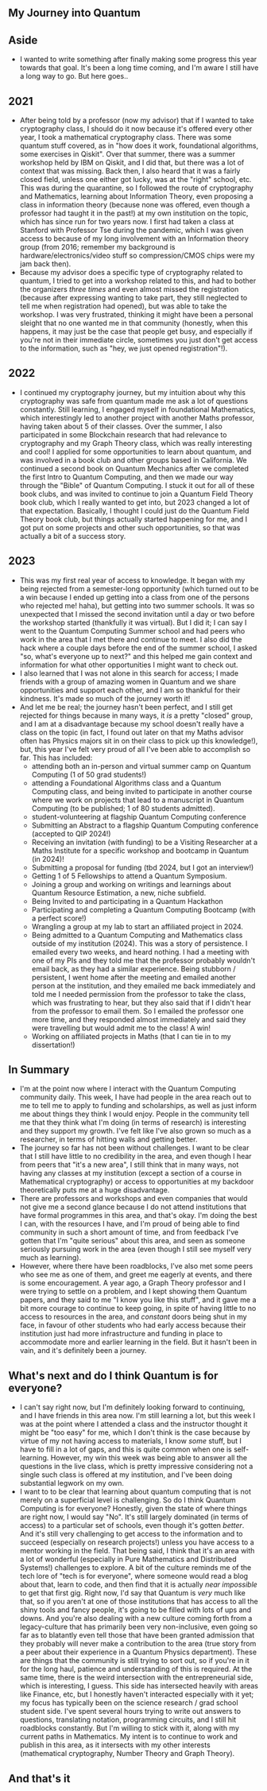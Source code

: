 ## My Journey into Quantum

## Aside
- I wanted to write something after finally making some progress this year towards that goal. It's been a long time
coming, and I'm aware I still have a long way to go. But here goes..

## 2021
- After being told by a professor (now my advisor) that if I wanted to take cryptography class, I should do it
now because it's offered every other year, I took a mathematical cryptography class. There was some quantum
stuff covered, as in "how does it work, foundational algorithms, some exercises in Qiskit". Over that summer,
there was a summer workshop held by IBM on Qiskit, and I did that, but there was a lot of context that was missing.
Back then, I also heard that it was a fairly closed field, unless one either got lucky, was at the "right" school,
etc. This was during the quarantine, so I followed the route of cryptography and Mathematics, learning about
Information Theory, even proposing a class in information theory (because none was offered, even though a professor
had taught it in the past!) at my own institution on the topic, which has since run for two years now.
I first had taken a class at Stanford with Professor Tse during the pandemic, which I was given access to because
of my long involvement with an Information theory group (from 2016; remember my background is hardware/electronics/video stuff
so compression/CMOS chips were my jam back then).
- Because my advisor does a specific type of cryptography related to quantum, I tried to get into a workshop
related to this, and had to bother the organizers *three times* and even almost missed the registration (because
after expressing wanting to take part, they still neglected to tell me when registration had opened), but was
able to take the workshop. I was very frustrated, thinking it might have been a personal sleight that
no one wanted me in that community (honestly, when this happens, it may just be the case that people get busy, and
especially if you're not in their immediate circle, sometimes you just don't get access to the information, such
as "hey, we just opened registration"!).

## 2022
- I continued my cryptography journey, but my intuition about why this cryptography was safe from quantum
made me ask a lot of questions constantly. Still learning, I engaged myself in foundational Mathematics,
which interestingly led to another project with another Maths professor, having taken about 5 of their
classes. Over the summer, I also participated in some Blockchain research that had relevance to cryptography
and my Graph Theory class, which was really interesting and cool! I applied for some opportunities to learn
about quantum, and was involved in a book club and other groups based in California. We continued a second book
on Quantum Mechanics after we completed the first Intro to Quantum Computing, and then we made our way through
the "Bible" of Quantum Computing. I stuck it out for all of these book clubs, and was invited to continue to join
a Quantum Field Theory book club, which I really wanted to get into, but 2023 changed a lot of that expectation.
Basically, I thought I could just do the Quantum Field Theory book club, but things actually started happening
for me, and I got put on some projects and other such opportunities, so that was actually a bit of a success story.

## 2023
- This was my first real year of access to knowledge. It began with my being rejected from a semester-long opportunity
(which turned out to be a win because I ended up getting into a class from one of the persons who rejected me! haha),
but getting into two summer schools. It was so unexpected that I missed the second invitation until a day or two before
the workshop started (thankfully it was virtual). But I did it; I can say I went to the Quantum Computing Summer school
and had peers who work in the area that I met there and continue to meet. I also did the hack where a couple days
before the end of the summer school, I asked "so, what's everyone up to next?" and this helped me gain context
and information for what other opportunities I might want to check out.
- I also learned that I was not alone in this search for access; I made friends with a group of amazing women in
Quantum and we share opportunities and support each other, and I am so thankful for their kindness. It's made
so much of the journey worth it!
- And let me be real; the journey hasn't been perfect, and I still get rejected for things
because in many ways, it *is* a pretty "closed" group, and I am at a disadvantage because my school doesn't really
have a class on the topic (in fact, I found out later on that my Maths advisor often has Physics majors sit in
on their class to pick up this knowledge!), but, this year I've felt very proud of all I've been able to
accomplish so far. This has included:
    - attending both an in-person and virtual summer camp on Quantum Computing (1 of 50 grad students!)
    - attending a Foundational Algorithms class and a Quantum Computing class, and being invited to participate in another course
      where we work on projects that lead to a manuscript in Quantum Computing (to be published; 1 of 80 students admitted).
    - student-volunteering at flagship Quantum Computing conference
    - Submitting an Abstract to a flagship Quantum Computing conference (accepted to QIP 2024!)
    - Receiving an invitation (with funding) to be a Visiting Researcher at a Maths Institute for a specific workshop and         bootcamp in Quantum (in 2024)!
    - Submitting a proposal for funding (tbd 2024, but I got an interview!)
    - Getting 1 of 5 Fellowships to attend a Quantum Symposium.
    - Joining a group and working on writings and learnings about Quantum Resource Estimation, a new, niche subfield.
    - Being Invited to and participating in a Quantum Hackathon
    - Participating and completing a Quantum Computing Bootcamp (with a perfect score!)
    - Wrangling a group at my lab to start an affiliated project in 2024.
    - Being admitted to a Quantum Computing and Mathematics class outside of my institution (2024). This was a story
    of persistence. I emailed every two weeks, and heard nothing. I had a meeting with one of my PIs and they told
    me that the professor probably wouldn't email back, as they had a similar experience. Being stubborn / persistent,
    I went home after the meeting and emailed another person at the institution, and they emailed me back immediately
    and told me I needed permission from the professor to take the class, which was frustrating to hear, but they
    also said that if I didn't hear from the professor to email them. So I emailed the professor one more time,
    and they responded almost immediately and said they were travelling but would admit me to the class! A win!
    - Working on affiliated projects in Maths (that I can tie in to my dissertation!)
 
## In Summary
- I'm at the point now where I interact with the Quantum Computing community daily. This week, I have had
people in the area reach out to me to tell me to apply to funding and scholarships, as well as just inform
me about things they think I would enjoy. People in the community tell me that they think what I'm doing
(in terms of research) is interesting and they support my growth. I've felt like I've also grown so much
as a researcher, in terms of hitting walls and getting better.
- The journey so far has not been without challenges. I want to be clear that I still have little to no
credibility in the area, and even though I hear from peers that "it's a new area", I still think that in
many ways, not having any classes at my institution (except a section of a course in Mathematical cryptography)
or access to opportunities at my backdoor theoretically puts me at a huge disadvantage.
- There are professors and workshops and even companies that would not give me a second glance because I
do not attend institutions that have formal programmes in this area, and that's okay. I'm doing the best
I can, with the resources I have, and I'm proud of being able to find community in such a short amount of time,
and from feedback I've gotten that I'm "quite serious" about this area, and seen as someone seriously pursuing
work in the area (even though I still see myself very much as learning).
- However, where there have been roadblocks, I've also met some peers who see me as one of them, and greet me
eagerly at events, and there is some encouragement. A year ago, a Graph Theory professor and I were trying
to settle on a problem, and I kept showing them Quantum papers, and they said to me "I know you like this stuff",
and it gave me a bit more courage to continue to keep going, in spite of having little to no access to resources
in the area, and *constant* doors being shut in my face, in favour of other students who had early access
because their institution just had more infrastructure and funding in place to accommodate more and earlier
learning in the field. But it hasn't been in vain, and it's definitely been a journey.

## What's next and do I think Quantum is for everyone?
- I can't say right now, but I'm definitely looking forward to continuing, and I have friends in this area
now. I'm still learning a lot, but this week I was at the point where I attended a class and the instructor
thought it might be "too easy" for me, which I don't think is the case because by virtue of my not having
access to materials, I know *some* stuff, but I have to fill in a lot of gaps, and this is
quite common when one is self-learning. However, my win this week
was being able to answer all the questions in the live class, which is pretty impressive considering not
a single such class is offered at my institution, and I've been doing substantial legwork on my own.
- I want to to be clear that learning about quantum computing that is not merely on a superficial level is challenging. So do I think Quantum Computing is for everyone? Honestly, given the state of where things are
right now, I would say "No". It's still largely dominated (in terms of access) to a particular set of schools,
even though it's gotten *better*. And it's still very challenging to get access to the information and
to succeed (especially on research projects!) unless you have access to a mentor working in the field.
That being said, I think that it's an area with a lot of wonderful (especially in Pure Mathematics and
Distributed Systems!) challenges to explore. A bit of the culture reminds me of the tech lore of
"tech is for everyone", where someone would read a blog about that, learn to code, and then find that it
is actually *near impossible* to get that first gig. Right now, I'd say that Quantum is *very* much like that,
so if you aren't at one of those institutions that has access to all the shiny tools and fancy people, it's
going to be filled with lots of ups and downs. And you're also dealing with a new culture coming forth from
a legacy-culture that has primarily been very non-inclusive, even going so far as to blatantly even tell those
that have been granted admission that they probably will never make a contribution to the area (true story
from a peer about their experience in a Quantum Physics department). These are things that the community is
still trying to sort out, so if you're in it for the long haul, patience and understanding of this is required.
At the same time, there is the weird intersection with the entrepreneurial side, which is interesting, I guess.
This side has intersected heavily with areas like Finance, etc, but I honestly haven't interacted especially
with it yet; my focus has typically been on the science research / grad school student side.
I've spent several hours trying to write out answers to questions, translating notation, programming circuits,
and I still hit roadblocks constantly. But I'm willing to stick with it, along with my current paths in Mathematics.
My intent is to continue to work and publish in this area, as it intersects with my other interests (mathematical
cryptography, Number Theory and Graph Theory).

## And that's it
